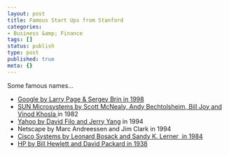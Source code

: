 ```yaml
---
layout: post
title: Famous Start Ups from Stanford
categories:
- Business &amp; Finance
tags: []
status: publish
type: post
published: true
meta: {}
---
```

Some famous names...

- [Google by Larry Page & Sergey Brin in 1998](http://www.google.com/corporate/history.html)
- [SUN Microsystems by Scott McNealy, Andy Bechtolsheim, Bill Joy and Vinod Khosla ](http://www.sun.com/smi/Press/sunflash/2006-01/sunflash.20060111.1.xml)in 1982
- [Yahoo by David Filo and Jerry Yang](http://docs.yahoo.com/info/misc/history.html) in 1994
- Netscape by Marc Andreessen and Jim Clark in 1994
- [Cisco Systems by Leonard Bosack and Sandy K. Lerner  in 1984](http://pdp10.nocrew.org/docs/cisco.html)
- [HP by Bill Hewlett and David Packard in 1938](http://www.hp.com/hpinfo/execteam/bios/hewlett.html)
